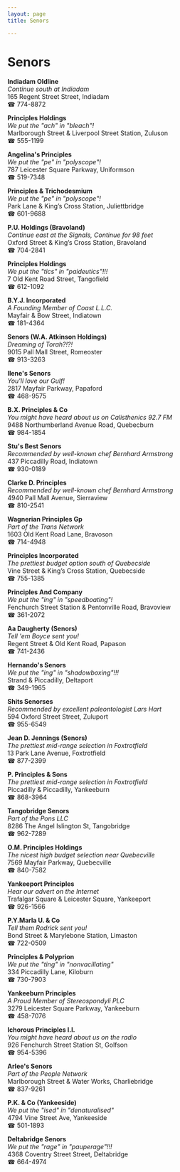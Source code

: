 ```yaml
---
layout: page 
title: Senors

---
```



# Senors


 **Indiadam Oldline**  
_Continue south at Indiadam_  
165 Regent Street Street, Indiadam  
☎ 774-8872

**Principles Holdings**  
_We put the "ach" in "bleach"!_  
Marlborough Street & Liverpool Street Station, Zuluson  
☎ 555-1199

**Angelina's Principles**  
_We put the "pe" in "polyscope"!_  
787 Leicester Square Parkway, Uniformson  
☎ 519-7348

**Principles & Trichodesmium**  
_We put the "pe" in "polyscope"!_  
Park Lane & King’s Cross Station, Juliettbridge  
☎ 601-9688

**P.U. Holdings (Bravoland)**  
_Continue east at the Signals, Continue for 98 feet_  
Oxford Street & King’s Cross Station, Bravoland  
☎ 704-2841

**Principles Holdings**  
_We put the "tics" in "paideutics"!!!_  
7 Old Kent Road Street, Tangofield  
☎ 612-1092

**B.Y.J. Incorporated**  
_A Founding Member of Coast L.L.C._  
Mayfair & Bow Street, Indiatown  
☎ 181-4364

**Senors (W.A. Atkinson Holdings)**  
_Dreaming of Torah?!?!_  
9015 Pall Mall Street, Romeoster  
☎ 913-3263

**Ilene's Senors**  
_You'll love our Gulf!_  
2817 Mayfair Parkway, Papaford  
☎ 468-9575

**B.X. Principles & Co**  
_You might have heard about us on Calisthenics 92.7 FM_  
9488 Northumberland Avenue Road, Quebecburn  
☎ 984-1854

**Stu's Best Senors**  
_Recommended by well-known chef Bernhard Armstrong_  
437 Piccadilly Road, Indiatown  
☎ 930-0189

**Clarke D. Principles**  
_Recommended by well-known chef Bernhard Armstrong_  
4940 Pall Mall Avenue, Sierraview  
☎ 810-2541

**Wagnerian Principles Gp**  
_Part of the Trans Network_  
1603 Old Kent Road Lane, Bravoson  
☎ 714-4948

**Principles Incorporated**  
_The prettiest budget option south of Quebecside_  
Vine Street & King’s Cross Station, Quebecside  
☎ 755-1385

**Principles And Company**  
_We put the "ing" in "speedboating"!_  
Fenchurch Street Station & Pentonville Road, Bravoview  
☎ 361-2072

**Aa Daugherty (Senors)**  
_Tell 'em Boyce sent you!_  
Regent Street & Old Kent Road, Papason  
☎ 741-2436

**Hernando's Senors**  
_We put the "ing" in "shadowboxing"!!!_  
Strand & Piccadilly, Deltaport  
☎ 349-1965

**Shits Senorses**  
_Recommended by excellent paleontologist Lars Hart_  
594 Oxford Street Street, Zuluport  
☎ 955-6549

**Jean D. Jennings (Senors)**  
_The prettiest mid-range selection in Foxtrotfield_  
13 Park Lane Avenue, Foxtrotfield  
☎ 877-2399

**P. Principles & Sons**  
_The prettiest mid-range selection in Foxtrotfield_  
Piccadilly & Piccadilly, Yankeeburn  
☎ 868-3964

**Tangobridge Senors**  
_Part of the Pons LLC_  
8286 The Angel Islington St, Tangobridge  
☎ 962-7289

**O.M. Principles Holdings**  
_The nicest high budget selection near Quebecville_  
7569 Mayfair Parkway, Quebecville  
☎ 840-7582

**Yankeeport Principles**  
_Hear our advert on the Internet_  
Trafalgar Square & Leicester Square, Yankeeport  
☎ 926-1566

**P.Y.Marla U. & Co**  
_Tell them Rodrick sent you!_  
Bond Street & Marylebone Station, Limaston  
☎ 722-0509

**Principles & Polyprion**  
_We put the "ting" in "nonvacillating"_  
334 Piccadilly Lane, Kiloburn  
☎ 730-7903

**Yankeeburn Principles**  
_A Proud Member of Stereospondyli PLC_  
3279 Leicester Square Parkway, Yankeeburn  
☎ 458-7076

**Ichorous Principles I.I.**  
_You might have heard about us on the radio_  
926 Fenchurch Street Station St, Golfson  
☎ 954-5396

**Arlee's Senors**  
_Part of the People Network_  
Marlborough Street & Water Works, Charliebridge  
☎ 837-9261

**P.K. & Co (Yankeeside)**  
_We put the "ised" in "denaturalised"_  
4794 Vine Street Ave, Yankeeside  
☎ 501-1893

**Deltabridge Senors**  
_We put the "rage" in "pauperage"!!!_  
4368 Coventry Street Street, Deltabridge  
☎ 664-4974

